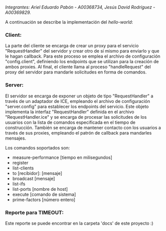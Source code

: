
*Integrantes: Ariel Eduardo Pabón - A00368734, Jesús David Rodríguez - A00369829.*

A continuación se describe la implementación del *hello-world*:

### Client:

La parte del cliente se encarga de crear un proxy para el servicio "RequestHandler" del servidor y crear otro de sí mismo para enviarlo y que le hagan callback. Para este proceso se emplea el archivo de configuración "config.client", definiendo los endpoints que se utilizan para la creación de ambos proxies. Al final, el cliente llama al proceso "handleRequest" del proxy del servidor para mandarle solicitudes en forma de comandos.

### Server:

El servidor se encarga de exponer un objeto de tipo "RequestHandler" a través de un adaptador de ICE, empleando el archivo de configuración "server.config" para establecer los endpoints del servicio. Este objeto implementa la interfaz "RequestHandler" definida en el archivo "RequestHandler.ice" y se encarga de procesar las solicitudes de los usuarios con la lista de comandos especificada en el tiempo de construcción. También se encarga de mantener contacto con los usuarios a través de sus proxies, empleando el patrón de callback para mandarles mensajes.

Los comandos soportados son:

- measure-performance [tiempo en milisegundos]
- register
- list-clients
- to [recibidor]: [mensaje]
- broadcast [mensaje]
- list-ifs
- list-ports [nombre de host]
- execute [comando de sistema]
- prime-factors [número entero]

### Reporte para TIMEOUT:

Este reporte se puede encontrar en la carpeta 'docs' de este proyecto :)
